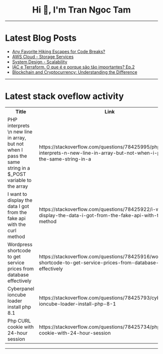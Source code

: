 <h1 align="center">Hi 👋, I'm Tran Ngoc Tam</h1>

---

# Latest Blog Posts 
<!-- BLOG-POST-LIST:START -->
- [Any Favorite Hiking Escapes for Code Breaks?](https://dev.to/devteam/any-favorite-hiking-escapes-for-code-breaks-1f5p)
- [AWS Cloud - Storage Services](https://dev.to/vineetaparodkar/aws-cloud-storage-services-556f)
- [System Design - Scalability](https://dev.to/vineetaparodkar/system-design-scaling-h4n)
- [IAC e Terraform. O que é e porque são tão importantes? Ep.2](https://dev.to/aws-builders/iac-e-terraform-o-que-e-e-porque-sao-tao-importantes-ep2-34fj)
- [Blockchain and Cryptocurrency: Understanding the Difference](https://dev.to/getblockapi/blockchain-and-cryptocurrency-understanding-the-difference-551b)
<!-- BLOG-POST-LIST:END -->

---

# Latest stack oveflow activity
<table>
  <tr><th>Title</th><th>Link</th></tr>
  <!-- STACKOVERFLOW:START --><tr><td>PHP interprets \n new line in array, but not when I pass the same string in a $_POST variable to the array</td><td>https://stackoverflow.com/questions/78425995/php-interprets-n-new-line-in-array-but-not-when-i-pass-the-same-string-in-a</td></tr><tr><td>I want to display the data I got from the fake api with the curl method</td><td>https://stackoverflow.com/questions/78425922/i-want-to-display-the-data-i-got-from-the-fake-api-with-the-curl-method</td></tr><tr><td>Wordpress shortcode to get service prices from database effectively</td><td>https://stackoverflow.com/questions/78425916/wordpress-shortcode-to-get-service-prices-from-database-effectively</td></tr><tr><td>Cyberpanel ioncube loader install php 8.1</td><td>https://stackoverflow.com/questions/78425793/cyberpanel-ioncube-loader-install-php-8-1</td></tr><tr><td>Php CURL cookie with 24-hour session</td><td>https://stackoverflow.com/questions/78425734/php-curl-cookie-with-24-hour-session</td></tr><!-- STACKOVERFLOW:END -->
</table>

---


